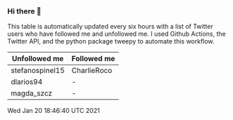 ### Hi there 👋

This table is automatically updated every six hours with a list of Twitter users who have followed me and unfollowed me. I used Github Actions, the Twitter API, and the python package tweepy to automate this workflow.

| Unfollowed me |  Followed me |
| --- | --- |
|stefanospinel15|CharlieRoco|
|dlarios94|-|
|magda_szcz|-|
Wed Jan 20 18:46:40 UTC 2021
